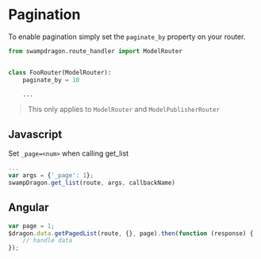 # Pagination #

To enable pagination simply set the `paginate_by` property on your router.

```python
from swampdragon.route_handler import ModelRouter


class FooRouter(ModelRouter):
    paginate_by = 10

    ...
```

> This only applies to `ModelRouter` and `ModelPublisherRouter`


## Javascript ##

Set `_page=<num>` when calling get_list

```javascript
...
var args = {'_page': 1};
swampDragon.get_list(route, args, callbackName)
```


## Angular ##

```javascript
var page = 1;
$dragon.data.getPagedList(route, {}, page).then(function (response) {
    // handle data
});
```
